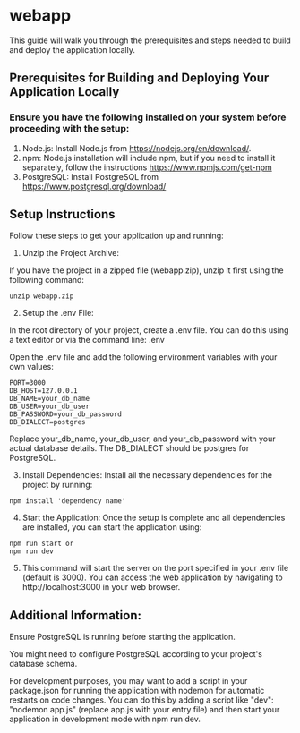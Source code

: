 # webapp

 This guide will walk you through the prerequisites and steps needed to build and deploy the application locally.

## Prerequisites for Building and Deploying Your Application Locally

### Ensure you have the following installed on your system before proceeding with the setup:


1. Node.js: Install Node.js from https://nodejs.org/en/download/.
2. npm: Node.js installation will include npm, but if you need to install it separately, follow the instructions https://www.npmjs.com/get-npm
3. PostgreSQL: Install PostgreSQL from https://www.postgresql.org/download/


## Setup Instructions  
Follow these steps to get your application up and running:

1. Unzip the Project Archive:

If you have the project in a zipped file (webapp.zip), unzip it first using the following command:

````
unzip webapp.zip
````

2. Setup the .env File:

In the root directory of your project, create a .env file. You can do this using a text editor or via the command line:
 .env

Open the .env file and add the following environment variables with your own values:

````
PORT=3000
DB_HOST=127.0.0.1
DB_NAME=your_db_name
DB_USER=your_db_user
DB_PASSWORD=your_db_password
DB_DIALECT=postgres

````
Replace your_db_name, your_db_user, and your_db_password with your actual database details. The DB_DIALECT should be postgres for PostgreSQL.


3. Install Dependencies:
Install all the necessary dependencies for the project by running:

````
npm install 'dependency name'
````

4. Start the Application:
Once the setup is complete and all dependencies are installed, you can start the application using:

````
npm run start or 
npm run dev
````

5. This command will start the server on the port specified in your .env file (default is 3000). You can access the web application by navigating to http://localhost:3000 in your web browser.

## Additional Information:

Ensure PostgreSQL is running before starting the application.

You might need to configure PostgreSQL according to your project's database schema. 

For development purposes, you may want to add a script in your package.json for running the application with nodemon for automatic restarts on code changes. You can do this by adding a script like "dev": "nodemon app.js" (replace app.js with your entry file) and then start your application in development mode with npm run dev.